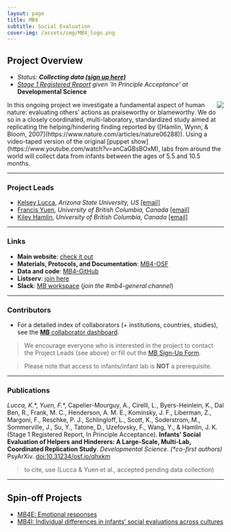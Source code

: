 ```yaml
---
layout: page
title: MB4
subtitle: Social Evaluation
cover-img: /assets/img/MB4_logo.png
---
```



## Project Overview

* *Status: **Collecting data <a href="https://docs.google.com/forms/d/e/1FAIpQLScUicLDQnkKpFa1UdKL8wrPY-qdq3PfY6NbrlkLXHhK_WK2yg/viewform" target="_blank">(sign up here)</a>***
* *<a href="https://doi.org/10.31234/osf.io/qhxkm" target="_blank">Stage 1 Registered Report</a> given 'In Principle Acceptance' at* **Developmental Science**


<img style="float: right;" src="/assets/img/mb4_site_300px.png">
In this ongoing project we investigate a fundamental aspect of human nature: evaluating others’ actions as praiseworthy or blameworthy. We do so in a closely coordinated, multi-laboratory, standardized study aimed at replicating the helping/hindering finding reported by ([Hamlin, Wynn, & Bloom, 2007](https://www.nature.com/articles/nature06288)). Using a video-taped version of the original [puppet show](https://www.youtube.com/watch?v=anCaGBsBOxM), labs from around the world will collect data from infants between the ages of 5.5 and 10.5 months.


***
### Project Leads
* [Kelsey Lucca](https://isearch.asu.edu/profile/3521043), *Arizona State University, US* [[email]](mailto:kelsey.lucca@asu.edu)
* [Francis Yuen](https://cic.psych.ubc.ca/), *University of British Columbia, Canada* [[email]](mailto:francis.yuen@psych.ubc.ca)
* [Kiley Hamlin](https://psych.ubc.ca/profile/kiley-hamlin/), *University of British Columbia, Canada* [[email]](mailto:kiley.hamlin@psych.ubc.ca)


***
### Links
* **Main website**: [check it out](https://sites.google.com/view/manybabies4/home)
* **Materials, Protocols, and Documentation**: [MB4-OSF](https://osf.io/xe2pj/)
* **Data and code**: [MB4-GitHub](https://github.com/manybabies/mb4-analysis)
* **Listserv**: [join here](https://groups.google.com/a/manybabies.org/g/mb4-list)
* **Slack**: [MB workspace](https://join.slack.com/t/manybabies/shared_invite/zt-1frvx4ulh-b7ge7X6DY8Yl4HgBW1xBXQ) (*join the #mb4-general channel*)


***
### Contributors
* For a detailed index of collaborators (+ institutions, countries, studies), see the [**MB** collaborator dashboard](https://manybabies.shinyapps.io/shiny_mb_map/).

> We encourage everyone who is interested in the project to contact the Project Leads (see above) or fill out the [MB Sign-Up Form]({{site.baseurl}}/get_involved/).

> Please note that access to infants/infant lab is **NOT** a prerequisite.


***
### Publications
*Lucca, K.*\*, *Yuen, F.*\*, Capelier-Mourguy, A., Cirelli, L., Byers-Heinlein, K., Dal Ben, R., Frank, M. C., Henderson, A. M. E., Kominsky, J. F., Liberman, Z., Margoni, F., Reschke, P. J., Schlingloff, L., Scott, K., Soderstrom, M., Sommerville, J., Su, Y., Tatone, D., Uzefovsky, F., Wang, Y., & Hamlin, J. K. (Stage 1 Registered Report, In Principle Acceptance). **Infants’ Social Evaluation of Helpers and Hinderers: A Large-Scale, Multi-Lab, Coordinated Replication Study**. *Developmental Science*. <i>(\*co-first authors)</i> PsyArXiv. [doi:10.31234/osf.io/qhxkm](https://doi.org/10.31234/osf.io/qhxkm)

> to cite, use (Lucca & Yuen et al., accepted pending data collection)


***
## Spin-off Projects
* [MB4E: Emotional responses]({{site.baseurl}}/MB4E/)
* [MB4I: Individual differences in infants’ social evaluations across cultures]({{site.baseurl}}/MB4I/)